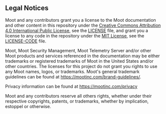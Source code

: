 ## Legal Notices
Moot and any contributors grant you a license to the Moot documentation and other content
in this repository under the [Creative Commons Attribution 4.0 International Public License](https://creativecommons.org/licenses/by/4.0/legalcode),
see the [LICENSE](LICENSE) file, and grant you a license to any code in the repository under the [MIT License](https://opensource.org/licenses/MIT), see the
[LICENSE-CODE](LICENSE-CODE) file.

Moot, Moot Security Management, Moot Telemetry Server and/or other Moot products and services referenced in the documentation
may be either trademarks or registered trademarks of Moot in the United States and/or other countries.
The licenses for this project do not grant you rights to use any Moot names, logos, or trademarks.
Moot's general trademark guidelines can be found at https://mootinc.com/brand-guidelines/.

Privacy information can be found at https://mootinc.com/privacy

Moot and any contributors reserve all others rights, whether under their respective copyrights, patents,
or trademarks, whether by implication, estoppel or otherwise.
